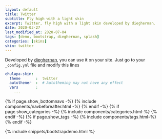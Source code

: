 ```yaml
---
layout: default
title: Twitter
subtitle: Fly high with a light skin
excerpt: Twitter, fly high with a light skin developed by dieghernan.
date: 2020-03-27
last_modified_at: 2020-07-04
tags: [demo, bootstrap, dieghernan, splash]
categories: [skins]
skin: twitter
---
```



Developed by [dieghernan](https://github.com/dieghernan/), you can use it on your site. Just go to your `_config.yml` file and modify this lines

```yaml
chulapa-skin: 
  theme       :  twitter
  autothemer  :  # Autotheming may not have any effect
  vars        :    
    ...
```



{% if page.show_bottomnavs -%}
{% include components/navbeforeafter.html -%}
{% endif -%}
{% if page.show_categories -%}
{% include components/categories.html-%}
{% endif -%}
{% if page.show_tags -%}
{% include components/tags.html-%}
{% endif -%}


{% include snippets/bootstrapdemo.html  %}


